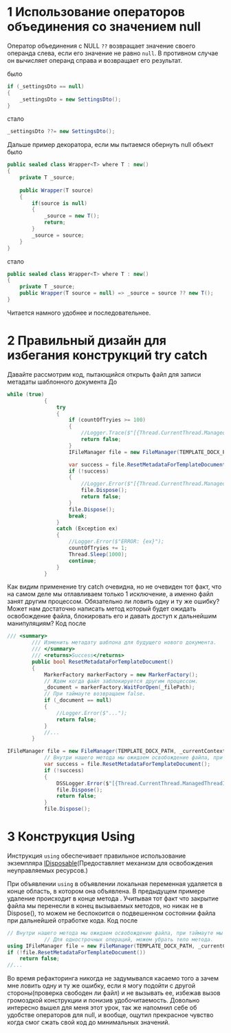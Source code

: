 ﻿# 1 Использование операторов объединения со значением null
Оператор объединения с NULL `??` возвращает значение своего операнда слева, если его значение не равно `null`. В противном случае он вычисляет операнд справа и возвращает его результат.

было
```cs
if (_settingsDto == null)
{
	_settingsDto = new SettingsDto();
} 
```
стало 
```cs
_settingsDto ??= new SettingsDto();
```

Дальше пример декоратора, если мы пытаемся обернуть null объект 
было
```cs
public sealed class Wrapper<T> where T : new()
{
    private T _source;
    
    public Wrapper(T source)
    {
	    if(source is null)
	    {
		    _source = new T();
		    return;
	    }
	    _source = source;
    }
}
```
стало
```cs
public sealed class Wrapper<T> where T : new()
{
    private T _source;
    public Wrapper(T source = null) => _source = source ?? new T();
}
```
Читается намного удобнее и последовательнее.
# 2 Правильный дизайн для избегания конструкций try catch
Давайте рассмотрим код, пытающийся открыть файл для записи метадаты шаблонного документа
До
```cs
while (true)
            {
                try
                {
                    if (countOfTryies >= 100)
                    {
                        //Logger.Trace($"[{Thread.CurrentThread.ManagedThreadId}]{nameof(App)}.{nameof(CreateDocxScenario)}. ##### countOfTryies > 100 SOMETHING WAS WRONG");
                        return false;
                    }
                    IFileManager file = new FileManager(TEMPLATE_DOCX_PATH, _currentContext);

                    var success = file.ResetMetadataForTemplateDocument();
                    if (!success)
                    {
                        //Logger.Error($"[{Thread.CurrentThread.ManagedThreadId}]{nameof(App)}. ##### SOMETHING WAS WRONG.");
                        file.Dispose();
                        return false;
                    }
                    file.Dispose();
                    break;
                }
                catch (Exception ex)
                {
                    //Logger.Error($"ERROR: {ex}");
                    countOfTryies += 1;
                    Thread.Sleep(1000);
                    continue;
                }
            }
```

Как видим применение try catch очевидна, но не очевиден тот факт, что на самом деле мы отлавливаем только 1 исключение, а именно файл занят другим процессом.
Обязательно ли ловить одну и ту же ошибку? Может нам достаточно написать метод который будет ожидать освобождение файла, блокировать его и давать доступ к дальнейшим манипуляциям?
Код после
```cs
/// <summary>
        /// Изменить метадату шаблона для будущего нового документа.
        /// </summary>
        /// <returns>Success</returns>
        public bool ResetMetadataForTemplateDocument()
        {
            MarkerFactory markerFactory = new MarkerFactory();
            // Ждем когда файл заблокируется другим процессом.
            _document = markerFactory.WaitForOpen(_filePath);
            // При таймауте возвращаем false.
            if (_document == null)
            {
                //Logger.Error($"...");
                return false;
            }
            //...
        }
```

```cs
IFileManager file = new FileManager(TEMPLATE_DOCX_PATH, _currentContext);
			// Внутри нашего метода мы ожидаем освобождение файла, при таймауте мы будет возвращать false.
            var success = file.ResetMetadataForTemplateDocument();
            if (!success)
            {
                DSSLogger.Error($"[{Thread.CurrentThread.ManagedThreadId}]{nameof(App)}. ##### SOMETHING WAS WRONG.");
                file.Dispose();
                return false;
            }
            file.Dispose();
```

# 3 Конструкция Using
Инструкция `using` обеспечивает правильное использование экземпляра [IDisposable](https://learn.microsoft.com/ru-ru/dotnet/api/system.idisposable)(Предоставляет механизм для освобождения неуправляемых ресурсов.)

При объявлении `using` в объявлении локальная переменная удаляется в конце область, в котором она объявлена. В предыдущем примере удаление происходит в конце метода .
Учитывая тот факт что закрытие файла мы перенесли в конец вызываемых методов, но никак не в Dispose(), то можем не беспокоится о подвешенном состоянии файла при дальнейшей отработке кода.
Код после
```cs
// Внутри нашего метода мы ожидаем освобождение файла, при таймауте мы будет возвращать false.
			// Для однострочных операций, можем убрать тело метода.
using IFileManager file = new FileManager(TEMPLATE_DOCX_PATH, _currentContext);
if (!file.ResetMetadataForTemplateDocument())
    return false;
//...        
```

Во время рефакторинга никогда не задумывался касаемо того а зачем мне ловить одну и ту же ошибку, если я могу подойти с другой стороны(проверка свободен ли файл) и не вызывать ее, избежав вызов громоздкой конструкции и понизив удобочитаемость.
Довольно интересно вышел для меня этот урок, так же напомнил себе об удобстве операторов для null, и вообще, ощутил прекрасное чувство когда смог сжать свой код до минимальных значений.